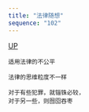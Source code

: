 ```yaml
---
title: "法律随想"
sequence: "102"
---
```


[UP](/law/law-index.html)

```text
适用法律的不公平

法律的思维粒度不一样

对于有些犯罪，就锱铢必较，
对于另一些，则囫囵吞枣
```
